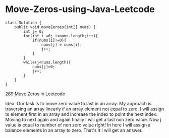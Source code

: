 # Move-Zeros-using-Java-Leetcode

    class Solution {
        public void moveZeroes(int[] nums) {
            int j= 0;
            for(int i =0; i<nums.length;i++){
                if(nums[i]!=0){
                    nums[j] = nums[i];
                    j++;
                }
            }
            while(j<nums.length){
                nums[j]=0;
                j++;
            }
        }
    }

289 Move Zeros in Leetcode

Idea:
Our task is to move zero value to last in an array. My approach is traversing an array linearly if an array element not equal to zero. I will assign to element first in an array and increase the index to point the next index. Moving to next again and again finally I will get a last non zero value. Now j value is equal to number of non zero value right! In here I will assign a balance elements in an array to zero. That's it I will get an answer.         



